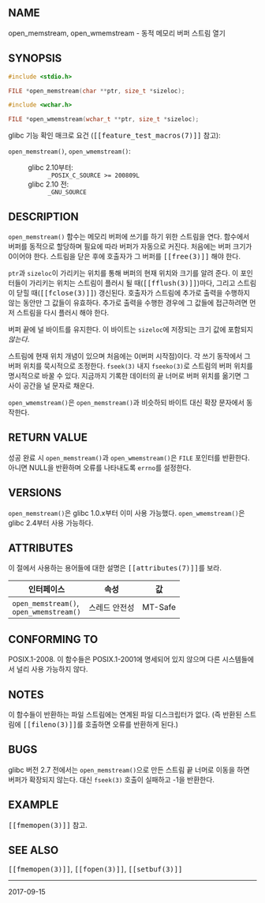 ## NAME

open_memstream, open_wmemstream - 동적 메모리 버퍼 스트림 열기

## SYNOPSIS

```c
#include <stdio.h>

FILE *open_memstream(char **ptr, size_t *sizeloc);

#include <wchar.h>

FILE *open_wmemstream(wchar_t **ptr, size_t *sizeloc);
```

glibc 기능 확인 매크로 요건 (<tt>[[feature_test_macros(7)]]</tt> 참고):

<dl>
<dt><code>open_memstream()</code>, <code>open_wmemstream()</code>:</dt>
<dd>
 <dl>
 <dt>glibc 2.10부터:</dt>
 <dd><code>_POSIX_C_SOURCE >= 200809L</code></dd>
 <dt>glibc 2.10 전:</dt>
 <dd><code>_GNU_SOURCE</code></dd>
 </dl>
</dd>
</dl>

## DESCRIPTION

`open_memstream()` 함수는 메모리 버퍼에 쓰기를 하기 위한 스트림을 연다. 함수에서 버퍼를 동적으로 할당하며 필요에 따라 버퍼가 자동으로 커진다. 처음에는 버퍼 크기가 0이어야 한다. 스트림을 닫은 후에 호출자가 그 버퍼를 <tt>[[free(3)]]</tt> 해야 한다.

`ptr`과 `sizeloc`이 가리키는 위치를 통해 버퍼의 현재 위치와 크기를 알려 준다. 이 포인터들이 가리키는 위치는 스트림이 플러시 될 때(<tt>[[fflush(3)]]</tt>)마다, 그리고 스트림이 닫힐 때(<tt>[[fclose(3)]]</tt>) 갱신된다. 호출자가 스트림에 추가로 출력을 수행하지 않는 동안만 그 값들이 유효하다. 추가로 출력을 수행한 경우에 그 값들에 접근하려면 먼저 스트림을 다시 플러시 해야 한다.

버퍼 끝에 널 바이트를 유지한다. 이 바이트는 `sizeloc`에 저장되는 크기 값에 포함되지 *않는다*.

스트림에 현재 위치 개념이 있으며 처음에는 0(버퍼 시작점)이다. 각 쓰기 동작에서 그 버퍼 위치를 묵시적으로 조정한다. `fseek(3)` 내지 `fseeko(3)`로 스트림의 버퍼 위치를 명시적으로 바꿀 수 있다. 지금까지 기록한 데이터의 끝 너머로 버퍼 위치를 옮기면 그 사이 공간을 널 문자로 채운다.

`open_wmemstream()`은 `open_memstream()`과 비슷하되 바이트 대신 확장 문자에서 동작한다.

## RETURN VALUE

성공 완료 시 `open_memstream()`과 `open_wmemstream()`은 `FILE` 포인터를 반환한다. 아니면 NULL을 반환하며 오류를 나타내도록 `errno`를 설정한다.

## VERSIONS

`open_memstream()`은 glibc 1.0.x부터 이미 사용 가능했다. `open_wmemstream()`은 glibc 2.4부터 사용 가능하다.

## ATTRIBUTES

이 절에서 사용하는 용어들에 대한 설명은 <tt>[[attributes(7)]]</tt>를 보라.

| 인터페이스 | 속성 | 값 |
| --- | --- | --- |
| `open_memstream()`,<br>`open_wmemstream()` | 스레드 안전성 | MT-Safe |

## CONFORMING TO

POSIX.1-2008. 이 함수들은 POSIX.1-2001에 명세되어 있지 않으며 다른 시스템들에서 널리 사용 가능하지 않다.

## NOTES

이 함수들이 반환하는 파일 스트림에는 연계된 파일 디스크립터가 없다. (즉 반환된 스트림에 <tt>[[fileno(3)]]</tt>를 호출하면 오류를 반환하게 된다.)

## BUGS

glibc 버전 2.7 전에서는 `open_memstream()`으로 만든 스트림 끝 너머로 이동을 하면 버퍼가 확장되지 않는다. 대신 `fseek(3)` 호출이 실패하고 -1을 반환한다.

## EXAMPLE

<tt>[[fmemopen(3)]]</tt> 참고.

## SEE ALSO

<tt>[[fmemopen(3)]]</tt>, <tt>[[fopen(3)]]</tt>, <tt>[[setbuf(3)]]</tt>

----

2017-09-15
